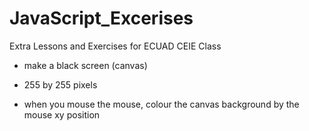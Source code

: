 JavaScript_Excerises
====================

Extra Lessons and Exercises for ECUAD CEIE Class



- make a black screen (canvas) 

- 255 by 255 pixels

- when you mouse the mouse, colour the canvas background by the mouse xy position